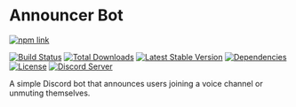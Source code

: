# Announcer Bot
[![npm link](https://nodei.co/npm/announcer-bot.png?downloads=true&downloadRank=true)](https://www.npmjs.com/package/announcer-bot)

[![Build Status](https://travis-ci.org/sasjafor/Announcer-Bot.svg)](https://travis-ci.org/sasjafor/Announcer-Bot) 
[![Total Downloads](https://img.shields.io/npm/dt/announcer-bot.svg)](https://www.npmjs.com/package/announcer-bot) 
[![Latest Stable Version](https://img.shields.io/npm/v/announcer-bot.svg)](https://www.npmjs.com/package/announcer-bot) 
[![Dependencies](https://david-dm.org/sasjafor/Announcer-Bot/status.svg)](https://david-dm.org/sasjafor/Announcer-Bot) 
[![License](https://img.shields.io/badge/license-GPL-lightgrey.svg)](https://opensource.org/licenses/gpl-license) 
[![Discord Server](https://discordapp.com/api/guilds/518113399448666113/embed.png)](https://discord.gg/qPxJfWw)

A simple Discord bot that announces users joining a voice channel or unmuting themselves.
